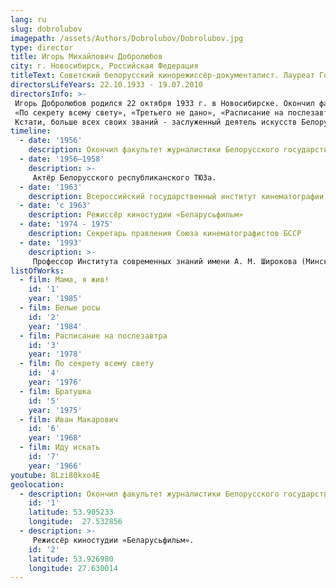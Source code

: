 ```yaml
---
lang: ru
slug: dobrolubov
imagepath: /assets/Authors/Dobrolubov/Dobrolubov.jpg
type: director
title: Игорь Михайлович Добролюбов
city: г. Новосибирск, Российская Федерация
titleText: Советский белорусский кинорежиссёр-документалист. Лауреат Государственной премии СССР (1985), Заслуженный деятель искусств Белорусской ССР (1977), Народный артист Белорусской ССР (1989). Член КПСС с 1976 года
directorsLifeYears: 22.10.1933 - 19.07.2010
directorsInfo: >-
 Игорь Добролюбов родился 22 октября 1933 г. в Новосибирске. Окончил факультет журналистики Белорусского государственного университета (1956), режиссерский факультет ВГИКа (1963). В мастерской Михаила Ромма его сокурсниками были Андрей Тарковский и Василий Шукшин. Игорь Михайлович любил цитировать своего учителя: «Никогда не называйте себя художниками. Это неприлично. Пусть художниками вас назовут другие».
 «По секрету всему свету», «Третьего не дано», «Расписание на послезавтра». За 30 лет режиссерской работы Игорь Добролюбов снял 18 картин. Самым титулованным стал фильм «Иван Макарович» - призер престижнейшего Венецианского фестиваля. Самым народным и любимым - «Белые росы».
 Кстати, больше всех своих званий - заслуженный деятель искусств Белорусской ССР (1974), народный артист Белорусской ССР (1985), лауреат многих премий, орденоносец Трудового Красного Знамени - Игорь Добролюбов  ценил звание мастера… спорта по легкой атлетике.
timeline:
  - date: '1956'
    description: Окончил факультет журналистики Белорусского государственного университета
  - date: '1956—1958'
    description: >-
     Актёр Белорусского республиканского ТЮЗа.
  - date: '1963'
    description: Всероссийский государственный институт кинематографии имени Герасимова (мастерская Михаила Ромма)
  - date: 'с 1963'
    description: Режиссёр киностудии «Беларусьфильм»
  - date: '1974 - 1975'
    description: Секретарь правления Союза кинематографистов БССР
  - date: '1993'
    description: >-
     Профессор Института современных знаний имени А. М. Широкова (Минск).
listOfWorks:
  - film: Мама, я жив!
    id: '1'
    year: '1985'
  - film: Белые росы
    id: '2'
    year: '1984'
  - film: Расписание на послезавтра
    id: '3'
    year: '1978'
  - film: По секрету всему свету
    id: '4'
    year: '1976'
  - film: Братушка
    id: '5'
    year: '1975'
  - film: Иван Макарович
    id: '6'
    year: '1968'
  - film: Иду искать
    id: '7'
    year: '1966'
youtube: 8Lzi80kxo4E
geolocation:
  - description: Окончил факультет журналистики Белорусского государственного университета
    id: '1'
    latitude: 53.905233
    longitude:  27.532856
  - description: >-
     Режиссёр киностудии «Беларусьфильм».
    id: '2'
    latitude: 53.926980
    longitude: 27.630014
---
```

